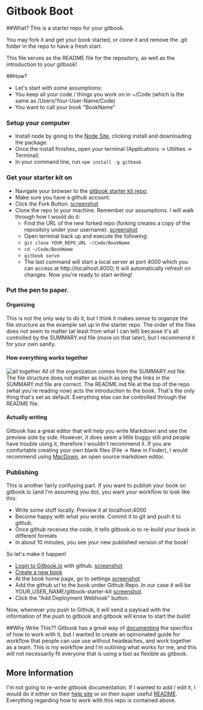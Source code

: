 # Gitbook Boot

##What?
This is a starter repo for your gitbook.

You may fork it and get your book started, or clone it and remove the .git folder in the repo to have a fresh start.

This file serves as the README file for the repository, as well as the introduction to your gitbook!

##How?
*  Let's start with some assumptions:
  * You keep all your code / things you work on in ~/Code (which is the same as /Users/Your-User-Name/Code)
  * You want to call your book "BookName"

### Setup your computer
*  Install node by going to the [Node Site](http://nodejs.org/), clicking install and downloading the package.
*  Once the install finishes, open your terminal (Applications -> Utilities -> Terminal)
*  In your command line, run `npm install -g gitbook`

### Get your starter kit on
* Navigate your browser to the [gitbook starter kit repo](https://github.com/MrMaksimize/gitbook-starter-kit);
* Make sure you have a github account.
* Click the Fork Button: [screenshot](http://mrm-screen.s3.amazonaws.com/MrMaksimizegitbookstarterkit_20140707_085000_20140707_085006.png)
* Clone the repo to your machine.  Remember our assumptions.  I will walk through how I would do it:
  * Find the URL of the new forked repo (forking creates a copy of the repository under your username). [screenshot](http://mrm-screen.s3.amazonaws.com/MrMaksimizegitbookstarterkit_20140707_085400_20140707_085418.png)
  * Open terminal back up and execute the following:
  * `git clone YOUR_REPO_URL ~/Code/BookName`
  * `cd ~/Code/BookName`
  * `gitbook serve`
  * The last command will start a local server at port 4000 which you can access at http://localhost:4000;  It will automatically refresh on changes.  Now you're ready to start writing!

### Put the pen to paper.

#### Organizing
This is not the only way to do it, but I think it makes sense to organze the file structure as the example set up in the starter repo.  The order of the files does not seem to matter (at least from what I can tell) because it's all controlled by the SUMMARY.md file (more on that later), but I recommend it for your own sanity.

#### How everything works together
![all together](http://mrm-screen.s3.amazonaws.com/UsersMrMaksimizeCode_gitbooksgitbookstarterkit_20140707_091414_20140707_091554.png)
All of the organization comes from the SUMMARY.md file.  The file structure does not matter as much as long the links in the SUMMARY.md file are correct.  The README.md file at the top of the repo (what you're reading now) acts the introduction to the book.  That's the only thing that's set as default.  Everything else can be controlled through the README file.

#### Actually writing
Gitbook has a great  editor that will help you write Markdown and see the preview side by side.  However, it does seem a little buggy still and people have trouble using it, therefore I wouldn't recommend it.  If you are comfortable creating your own blank files (File -> New in Finder), I would recommend using [MacDown](http://macdown.uranusjr.com/), an open source markdown editor.

### Publishing
This is another fairly confusing part. If you want to publish your book on gitbook.io (and I'm assuming you do), you want your workflow to look like this:

*  Write some stuff locally.  Preview it at localhost:4000
*  Become happy with what you wrote.  Commit it to git and push it to github.
*  Once github receives the code, it tells gitbook.io to re-build your book in different formats
*  In about 10 minutes, you see your new published version of the book!

So let's make it happen!

*  [Login to Gitbook.io](https://www.gitbook.io/login) with github. [screenshot](http://mrm-screen.s3.amazonaws.com/Sign_in__GitBook_20140707_092520_20140707_092525.png)
*  [Create a new book](https://www.gitbook.io/new)
*  At the book home page, go to settings [screenshot](http://mrm-screen.s3.amazonaws.com/TestBook__GitBook_20140707_092736_20140707_092739.png)
*  Add the github url to the book under Github Repo.  In our case it will be YOUR_USER_NAME/gitbook-starter-kit [screenshot](http://mrm-screen.s3.amazonaws.com/Settings__TestBook__GitBook_20140707_095646_20140707_095652.png).
*  Click the "Add Deployment Webhook" button.

Now, whenever you push to Github, it will send a payload with the information of the push to gitbook and gitbook will know to start the build!


##Why Write This??
Gitbook has a great way of [documenting](http://help.gitbook.io) the specifics of how to work with it, but I wanted to create an opinionated guide for workflow that people can use use without headeaches, and work together as a team.  This is my workflow and I'm outlining what works for me, and this will not necessarily fit everyone that is using a tool as flexible as gitbook.


## More Information
I'm not going to re-write gitbook documentation.  If I wanted to add / edit it, I would do it either on their [help site](http://help.gitbook.io) or on their super useful [README](https://github.com/GitbookIO/gitbook/blob/master/README.md).  Everything regarding how to work with this repo is contained above.

